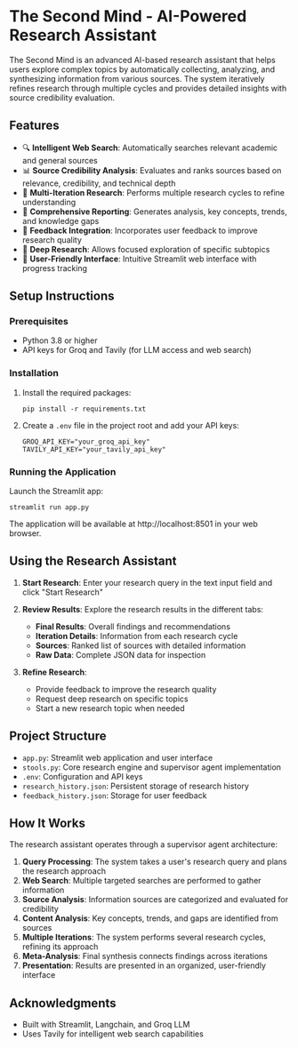 # The Second Mind - AI-Powered Research Assistant

The Second Mind is an advanced AI-based research assistant that helps users explore complex topics by automatically collecting, analyzing, and synthesizing information from various sources. The system iteratively refines research through multiple cycles and provides detailed insights with source credibility evaluation.

## Features

- 🔍 **Intelligent Web Search**: Automatically searches relevant academic and general sources
- 📊 **Source Credibility Analysis**: Evaluates and ranks sources based on relevance, credibility, and technical depth
- 🧠 **Multi-Iteration Research**: Performs multiple research cycles to refine understanding
- 📝 **Comprehensive Reporting**: Generates analysis, key concepts, trends, and knowledge gaps
- 🔄 **Feedback Integration**: Incorporates user feedback to improve research quality
- 🔬 **Deep Research**: Allows focused exploration of specific subtopics
- 📱 **User-Friendly Interface**: Intuitive Streamlit web interface with progress tracking

## Setup Instructions

### Prerequisites
- Python 3.8 or higher
- API keys for Groq and Tavily (for LLM access and web search)

### Installation

1. Install the required packages:
   ```
   pip install -r requirements.txt
   ```

2. Create a `.env` file in the project root and add your API keys:
   ```
   GROQ_API_KEY="your_groq_api_key"
   TAVILY_API_KEY="your_tavily_api_key"
   ```

### Running the Application

Launch the Streamlit app:
```
streamlit run app.py
```

The application will be available at http://localhost:8501 in your web browser.

## Using the Research Assistant

1. **Start Research**: Enter your research query in the text input field and click "Start Research"
2. **Review Results**: Explore the research results in the different tabs:
   - **Final Results**: Overall findings and recommendations
   - **Iteration Details**: Information from each research cycle
   - **Sources**: Ranked list of sources with detailed information
   - **Raw Data**: Complete JSON data for inspection

3. **Refine Research**:
   - Provide feedback to improve the research quality
   - Request deep research on specific topics
   - Start a new research topic when needed

## Project Structure

- `app.py`: Streamlit web application and user interface
- `stools.py`: Core research engine and supervisor agent implementation
- `.env`: Configuration and API keys
- `research_history.json`: Persistent storage of research history
- `feedback_history.json`: Storage for user feedback

## How It Works

The research assistant operates through a supervisor agent architecture:

1. **Query Processing**: The system takes a user's research query and plans the research approach
2. **Web Search**: Multiple targeted searches are performed to gather information
3. **Source Analysis**: Information sources are categorized and evaluated for credibility
4. **Content Analysis**: Key concepts, trends, and gaps are identified from sources
5. **Multiple Iterations**: The system performs several research cycles, refining its approach
6. **Meta-Analysis**: Final synthesis connects findings across iterations
7. **Presentation**: Results are presented in an organized, user-friendly interface

## Acknowledgments

- Built with Streamlit, Langchain, and Groq LLM
- Uses Tavily for intelligent web search capabilities 